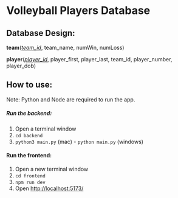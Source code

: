 # Volleyball Players Database

## Database Design:

**team**(<ins>*team_id*</ins>, team_name, numWin, numLoss)

**player**(<ins>*player_id*</ins>, player_first, player_last, team_id, player_number, player_dob)

## How to use:

Note: Python and Node are required to run the app.

##### Run the backend:
1. Open a terminal window
2. `cd backend`
3. `python3 main.py` (mac) - `python main.py` (windows)

#### Run the frontend:
1. Open a new terminal window
2. `cd frontend`
3. `npm run dev`
4. Open [http://localhost:5173/](http://localhost:5173/)
